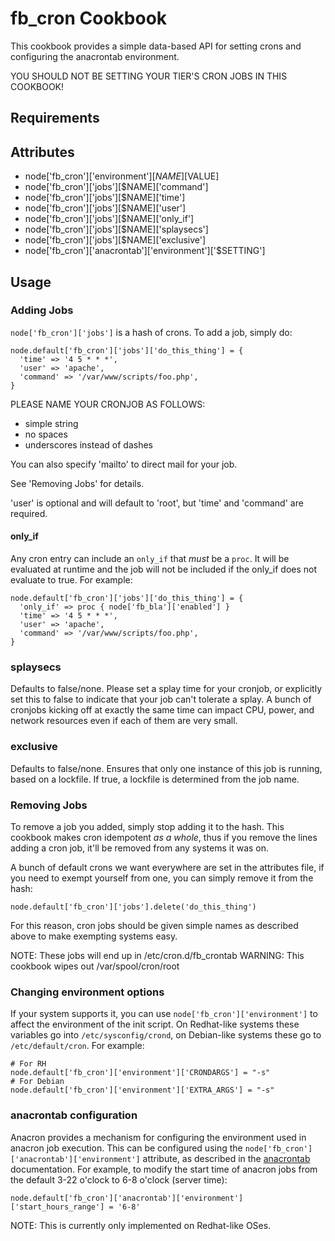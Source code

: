 fb_cron Cookbook
====================
This cookbook provides a simple data-based API for setting crons and configuring
the anacrontab environment.

YOU SHOULD NOT BE SETTING YOUR TIER'S CRON JOBS IN THIS COOKBOOK!

Requirements
------------

Attributes
----------
* node['fb_cron']['environment'][$NAME][$VALUE]
* node['fb_cron']['jobs'][$NAME]['command']
* node['fb_cron']['jobs'][$NAME]['time']
* node['fb_cron']['jobs'][$NAME]['user']
* node['fb_cron']['jobs'][$NAME]['only_if']
* node['fb_cron']['jobs'][$NAME]['splaysecs']
* node['fb_cron']['jobs'][$NAME]['exclusive']
* node['fb_cron']['anacrontab']['environment']['$SETTING']

Usage
-----

### Adding Jobs
`node['fb_cron']['jobs']` is a hash of crons. To add a job, simply do:

```
node.default['fb_cron']['jobs']['do_this_thing'] = {
  'time' => '4 5 * * *',
  'user' => 'apache',
  'command' => '/var/www/scripts/foo.php',
}
```

PLEASE NAME YOUR CRONJOB AS FOLLOWS:
* simple string
* no spaces
* underscores instead of dashes

You can also specify 'mailto' to direct mail for your job.

See 'Removing Jobs' for details.

'user' is optional and will default to 'root', but 'time' and 'command'
are required.

#### only_if
Any cron entry can include an `only_if` that *must* be a `proc`. It will
be evaluated at runtime and the job will not be included if the only_if does
not evaluate to true. For example:

```
node.default['fb_cron']['jobs']['do_this_thing'] = {
  'only_if' => proc { node['fb_bla']['enabled'] }
  'time' => '4 5 * * *',
  'user' => 'apache',
  'command' => '/var/www/scripts/foo.php',
}
```

### splaysecs
Defaults to false/none.  Please set a splay time for your cronjob, or
explicitly set this to false to indicate that your job can't tolerate a splay.
A bunch of cronjobs kicking off at exactly the same time can impact CPU, power,
and network resources even if each of them are very small.

### exclusive
Defaults to false/none.  Ensures that only one instance of this job is running,
based on a lockfile. If true, a lockfile is determined from the job name.

### Removing Jobs
To remove a job you added, simply stop adding it to the hash.  This cookbook
makes cron idempotent *as a whole*, thus if you remove the lines adding a cron
job, it'll be removed from any systems it was on.

A bunch of default crons we want everywhere are set in the attributes file, if
you need to exempt yourself from one, you can simply remove it from the hash:

```
node.default['fb_cron']['jobs'].delete('do_this_thing')
```

For this reason, cron jobs should be given simple names as described above
to make exempting systems easy.

NOTE: These jobs will end up in /etc/cron.d/fb_crontab
WARNING: This cookbook wipes out /var/spool/cron/root

### Changing environment options
If your system supports it, you can use `node['fb_cron']['environment']` to
affect the environment of the init script. On Redhat-like systems these
variables go into `/etc/sysconfig/crond`, on Debian-like systems these go to
`/etc/default/cron`. For example:

```
# For RH
node.default['fb_cron']['environment']['CRONDARGS'] = "-s"
# For Debian
node.default['fb_cron']['environment']['EXTRA_ARGS'] = "-s"
```

### anacrontab configuration
Anacron provides a mechanism for configuring the environment used in anacron job
execution. This can be configured using the
`node['fb_cron']['anacrontab']['environment']` attribute, as described in the
[anacrontab](https://linux.die.net/man/5/anacrontab) documentation. For example,
to modify the start time of anacron jobs from the default 3-22 o'clock to 6-8
o'clock (server time):

```
node.default['fb_cron']['anacrontab']['environment']['start_hours_range'] = '6-8'
```

NOTE: This is currently only implemented on Redhat-like OSes.
